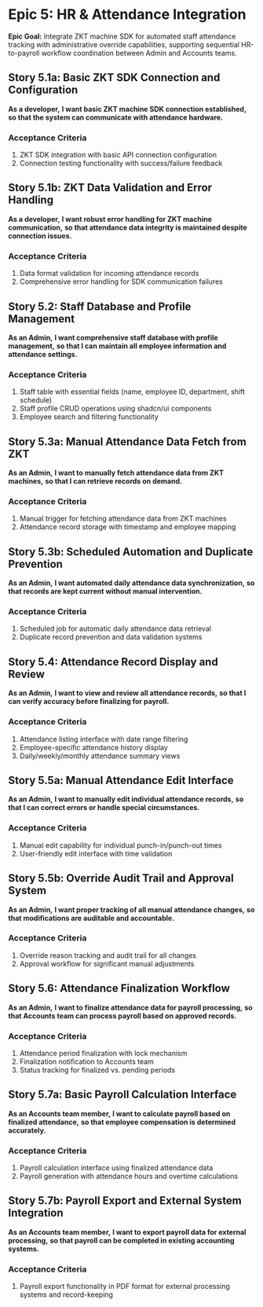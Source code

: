 # Epic 5: HR & Attendance Integration

**Epic Goal:** Integrate ZKT machine SDK for automated staff attendance tracking with administrative override capabilities, supporting sequential HR-to-payroll workflow coordination between Admin and Accounts teams.

## Story 5.1a: Basic ZKT SDK Connection and Configuration

**As a developer,**
**I want basic ZKT machine SDK connection established,**
**so that the system can communicate with attendance hardware.**

### Acceptance Criteria
1. ZKT SDK integration with basic API connection configuration
2. Connection testing functionality with success/failure feedback

## Story 5.1b: ZKT Data Validation and Error Handling

**As a developer,**
**I want robust error handling for ZKT machine communication,**
**so that attendance data integrity is maintained despite connection issues.**

### Acceptance Criteria
1. Data format validation for incoming attendance records
2. Comprehensive error handling for SDK communication failures

## Story 5.2: Staff Database and Profile Management

**As an Admin,**
**I want comprehensive staff database with profile management,**
**so that I can maintain all employee information and attendance settings.**

### Acceptance Criteria
1. Staff table with essential fields (name, employee ID, department, shift schedule)
2. Staff profile CRUD operations using shadcn/ui components
3. Employee search and filtering functionality

## Story 5.3a: Manual Attendance Data Fetch from ZKT

**As an Admin,**
**I want to manually fetch attendance data from ZKT machines,**
**so that I can retrieve records on demand.**

### Acceptance Criteria
1. Manual trigger for fetching attendance data from ZKT machines
2. Attendance record storage with timestamp and employee mapping

## Story 5.3b: Scheduled Automation and Duplicate Prevention

**As an Admin,**
**I want automated daily attendance data synchronization,**
**so that records are kept current without manual intervention.**

### Acceptance Criteria
1. Scheduled job for automatic daily attendance data retrieval
2. Duplicate record prevention and data validation systems

## Story 5.4: Attendance Record Display and Review

**As an Admin,**
**I want to view and review all attendance records,**
**so that I can verify accuracy before finalizing for payroll.**

### Acceptance Criteria
1. Attendance listing interface with date range filtering
2. Employee-specific attendance history display
3. Daily/weekly/monthly attendance summary views

## Story 5.5a: Manual Attendance Edit Interface

**As an Admin,**
**I want to manually edit individual attendance records,**
**so that I can correct errors or handle special circumstances.**

### Acceptance Criteria
1. Manual edit capability for individual punch-in/punch-out times
2. User-friendly edit interface with time validation

## Story 5.5b: Override Audit Trail and Approval System

**As an Admin,**
**I want proper tracking of all manual attendance changes,**
**so that modifications are auditable and accountable.**

### Acceptance Criteria
1. Override reason tracking and audit trail for all changes
2. Approval workflow for significant manual adjustments

## Story 5.6: Attendance Finalization Workflow

**As an Admin,**
**I want to finalize attendance data for payroll processing,**
**so that Accounts team can process payroll based on approved records.**

### Acceptance Criteria
1. Attendance period finalization with lock mechanism
2. Finalization notification to Accounts team
3. Status tracking for finalized vs. pending periods

## Story 5.7a: Basic Payroll Calculation Interface

**As an Accounts team member,**
**I want to calculate payroll based on finalized attendance,**
**so that employee compensation is determined accurately.**

### Acceptance Criteria
1. Payroll calculation interface using finalized attendance data
2. Payroll generation with attendance hours and overtime calculations

## Story 5.7b: Payroll Export and External System Integration

**As an Accounts team member,**
**I want to export payroll data for external processing,**
**so that payroll can be completed in existing accounting systems.**

### Acceptance Criteria
1. Payroll export functionality in PDF format for external processing systems and record-keeping
